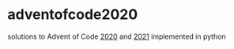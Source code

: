 # adventofcode2020
solutions to Advent of Code [2020](https://adventofcode.com/2020) and [2021](https://adventofcode.com/2021) implemented in python
